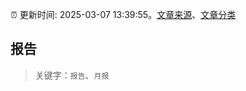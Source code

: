 :alarm_clock: 更新时间: 2025-03-07 13:39:55。[文章来源](/README.md)、[文章分类](/TAGS.md)

## 报告


> 关键字：`报告`、`月报`



